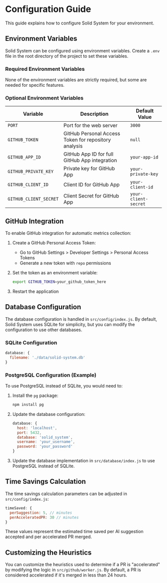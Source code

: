 # Configuration Guide

This guide explains how to configure Solid System for your environment.

## Environment Variables

Solid System can be configured using environment variables. Create a `.env` file in the root directory of the project to set these variables.

### Required Environment Variables

None of the environment variables are strictly required, but some are needed for specific features.

### Optional Environment Variables

| Variable | Description | Default Value |
|----------|-------------|---------------|
| `PORT` | Port for the web server | `3000` |
| `GITHUB_TOKEN` | GitHub Personal Access Token for repository analysis | `null` |
| `GITHUB_APP_ID` | GitHub App ID for full GitHub App integration | `your-app-id` |
| `GITHUB_PRIVATE_KEY` | Private key for GitHub App | `your-private-key` |
| `GITHUB_CLIENT_ID` | Client ID for GitHub App | `your-client-id` |
| `GITHUB_CLIENT_SECRET` | Client Secret for GitHub App | `your-client-secret` |

## GitHub Integration

To enable GitHub integration for automatic metrics collection:

1. Create a GitHub Personal Access Token:
   - Go to GitHub Settings > Developer Settings > Personal Access Tokens
   - Generate a new token with `repo` permissions

2. Set the token as an environment variable:
   ```bash
   export GITHUB_TOKEN=your_github_token_here
   ```

3. Restart the application

## Database Configuration

The database configuration is handled in `src/config/index.js`. By default, Solid System uses SQLite for simplicity, but you can modify the configuration to use other databases.

### SQLite Configuration

```javascript
database: {
  filename: './data/solid-system.db'
}
```

### PostgreSQL Configuration (Example)

To use PostgreSQL instead of SQLite, you would need to:

1. Install the `pg` package:
   ```bash
   npm install pg
   ```

2. Update the database configuration:
   ```javascript
   database: {
     host: 'localhost',
     port: 5432,
     database: 'solid_system',
     username: 'your_username',
     password: 'your_password'
   }
   ```

3. Update the database implementation in `src/database/index.js` to use PostgreSQL instead of SQLite.

## Time Savings Calculation

The time savings calculation parameters can be adjusted in `src/config/index.js`:

```javascript
timeSaved: {
  perSuggestion: 5, // minutes
  perAcceleratedPR: 30 // minutes
}
```

These values represent the estimated time saved per AI suggestion accepted and per accelerated PR merged.

## Customizing the Heuristics

You can customize the heuristics used to determine if a PR is "accelerated" by modifying the logic in `src/github/worker.js`. By default, a PR is considered accelerated if it's merged in less than 24 hours.